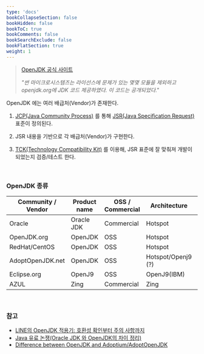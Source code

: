 ```yaml
---
type: 'docs'
bookCollapseSection: false
bookHidden: false
bookToC: true
bookComments: false
bookSearchExclude: false
bookFlatSection: true
weight: 1
---
```


> [OpenJDK 공식 사이트](https://openjdk.java.net/)
> 
> _"썬 마이크로시스템즈는 라이선스에 문제가 있는 몇몇 모듈을 제외하고 openjdk.org에 JDK 코드 제공하였다. 이 코드는 공개되었다."_

OpenJDK 에는 여러 배급처(Vendor)가 존재한다.

1. [JCP(Java Community Process)](https://www.jcp.org/en/home/index) 를 통해 [JSR(Java Specification Request)](https://jcp.org/en/jsr/overview) 표준이 정의된다.

2. JSR 내용을 기반으로 각 배급처(Vendor)가 구현한다.

3. [TCK(Technology Compatibility Kit)](https://jcp.org/en/resources/tdk) 를 이용해, JSR 표준에 잘 맞춰져 개발이 되었는지 검증/테스트 한다.

<br>

### OpenJDK 종류

|Community / Vendor|Product name|OSS / Commercial|Architecture|Description|
|------------------|------------|----------------|------------|-----------|
|Oracle|Oracle JDK|Commercial|Hotspot|-|
|OpenJDK.org|OpenJDK|OSS|Hotspot|-|
|RedHat/CentOS|OpenJDK|OSS|Hotspot|-|
|AdoptOpenJDK.net|OpenJDK|OSS|Hotspot/Openj9 (?)|-|
|Eclipse.org|OpenJ9|OSS|OpenJ9(IBM)|-|
|AZUL|Zing|Commercial|Zing|-|

<br>

### 참고

- [LINE의 OpenJDK 적용기: 호환성 확인부터 주의 사항까지](https://engineering.linecorp.com/ko/blog/line-open-jdk/)
- [Java 유료 논쟁(Oracle JDK 와 OpenJDK의 차이 정리)](https://mine-it-record.tistory.com/7)
- [Difference between OpenJDK and Adoptium/AdoptOpenJDK](https://stackoverflow.com/questions/52431764/difference-between-openjdk-and-adoptium-adoptopenjdk)